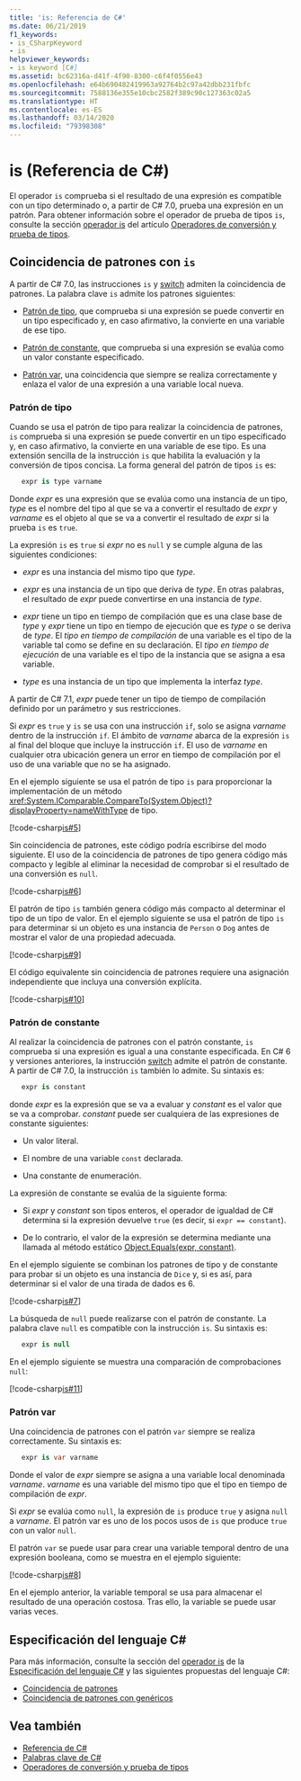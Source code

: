 ```yaml
---
title: 'is: Referencia de C#'
ms.date: 06/21/2019
f1_keywords:
- is_CSharpKeyword
- is
helpviewer_keywords:
- is keyword [C#]
ms.assetid: bc62316a-d41f-4f90-8300-c6f4f0556e43
ms.openlocfilehash: e64b690482419963a92764b2c97a42dbb231fbfc
ms.sourcegitcommit: 7588136e355e10cbc2582f389c90c127363c02a5
ms.translationtype: HT
ms.contentlocale: es-ES
ms.lasthandoff: 03/14/2020
ms.locfileid: "79398308"
---
```

# <a name="is-c-reference"></a>is (Referencia de C#)

El operador `is` comprueba si el resultado de una expresión es compatible con un tipo determinado o, a partir de C# 7.0, prueba una expresión en un patrón. Para obtener información sobre el operador de prueba de tipos `is`, consulte la sección [operador is](../operators/type-testing-and-cast.md#is-operator) del artículo [Operadores de conversión y prueba de tipos](../operators/type-testing-and-cast.md).

## <a name="pattern-matching-with-is"></a>Coincidencia de patrones con `is`

A partir de C# 7.0, las instrucciones `is` y [switch](switch.md) admiten la coincidencia de patrones. La palabra clave `is` admite los patrones siguientes:

- [Patrón de tipo](#type-pattern), que comprueba si una expresión se puede convertir en un tipo especificado y, en caso afirmativo, la convierte en una variable de ese tipo.

- [Patrón de constante](#constant-pattern), que comprueba si una expresión se evalúa como un valor constante especificado.

- [Patrón var](#var-pattern), una coincidencia que siempre se realiza correctamente y enlaza el valor de una expresión a una variable local nueva.

### <a name="type-pattern"></a>Patrón de tipo

Cuando se usa el patrón de tipo para realizar la coincidencia de patrones, `is` comprueba si una expresión se puede convertir en un tipo especificado y, en caso afirmativo, la convierte en una variable de ese tipo. Es una extensión sencilla de la instrucción `is` que habilita la evaluación y la conversión de tipos concisa. La forma general del patrón de tipos `is` es:

```csharp
   expr is type varname
```

Donde *expr* es una expresión que se evalúa como una instancia de un tipo, *type* es el nombre del tipo al que se va a convertir el resultado de *expr* y *varname* es el objeto al que se va a convertir el resultado de *expr* si la prueba `is` es `true`.

La expresión `is` es `true` si *expr* no es `null` y se cumple alguna de las siguientes condiciones:

- *expr* es una instancia del mismo tipo que *type*.

- *expr* es una instancia de un tipo que deriva de *type*. En otras palabras, el resultado de *expr* puede convertirse en una instancia de *type*.

- *expr* tiene un tipo en tiempo de compilación que es una clase base de *type* y *expr* tiene un tipo en tiempo de ejecución que es *type* o se deriva de *type*. El *tipo en tiempo de compilación* de una variable es el tipo de la variable tal como se define en su declaración. El *tipo en tiempo de ejecución* de una variable es el tipo de la instancia que se asigna a esa variable.

- *type* es una instancia de un tipo que implementa la interfaz *type*.

A partir de C# 7.1, *expr* puede tener un tipo de tiempo de compilación definido por un parámetro y sus restricciones.

Si *expr* es `true` y `is` se usa con una instrucción `if`, solo se asigna *varname* dentro de la instrucción `if`. El ámbito de *varname* abarca de la expresión `is` al final del bloque que incluye la instrucción `if`. El uso de *varname* en cualquier otra ubicación genera un error en tiempo de compilación por el uso de una variable que no se ha asignado.

En el ejemplo siguiente se usa el patrón de tipo `is` para proporcionar la implementación de un método <xref:System.IComparable.CompareTo(System.Object)?displayProperty=nameWithType> de tipo.

[!code-csharp[is#5](../../../../samples/snippets/csharp/language-reference/keywords/is/is-type-pattern5.cs#5)]

Sin coincidencia de patrones, este código podría escribirse del modo siguiente. El uso de la coincidencia de patrones de tipo genera código más compacto y legible al eliminar la necesidad de comprobar si el resultado de una conversión es `null`.  

[!code-csharp[is#6](../../../../samples/snippets/csharp/language-reference/keywords/is/is-type-pattern6.cs#6)]

El patrón de tipo `is` también genera código más compacto al determinar el tipo de un tipo de valor. En el ejemplo siguiente se usa el patrón de tipo `is` para determinar si un objeto es una instancia de `Person` o `Dog` antes de mostrar el valor de una propiedad adecuada.

[!code-csharp[is#9](../../../../samples/snippets/csharp/language-reference/keywords/is/is-type-pattern9.cs#9)]

El código equivalente sin coincidencia de patrones requiere una asignación independiente que incluya una conversión explícita.

[!code-csharp[is#10](../../../../samples/snippets/csharp/language-reference/keywords/is/is-type-pattern10.cs#10)]

### <a name="constant-pattern"></a>Patrón de constante

Al realizar la coincidencia de patrones con el patrón constante, `is` comprueba si una expresión es igual a una constante especificada. En C# 6 y versiones anteriores, la instrucción [switch](switch.md) admite el patrón de constante. A partir de C# 7.0, la instrucción `is` también lo admite. Su sintaxis es:

```csharp
   expr is constant
```

donde *expr* es la expresión que se va a evaluar y *constant* es el valor que se va a comprobar. *constant* puede ser cualquiera de las expresiones de constante siguientes:

- Un valor literal.

- El nombre de una variable `const` declarada.

- Una constante de enumeración.

La expresión de constante se evalúa de la siguiente forma:

- Si *expr* y *constant* son tipos enteros, el operador de igualdad de C# determina si la expresión devuelve `true` (es decir, si `expr == constant`).

- De lo contrario, el valor de la expresión se determina mediante una llamada al método estático [Object.Equals(expr, constant)](xref:System.Object.Equals(System.Object,System.Object)).  

En el ejemplo siguiente se combinan los patrones de tipo y de constante para probar si un objeto es una instancia de `Dice` y, si es así, para determinar si el valor de una tirada de dados es 6.

[!code-csharp[is#7](../../../../samples/snippets/csharp/language-reference/keywords/is/is-const-pattern7.cs#7)]

La búsqueda de `null` puede realizarse con el patrón de constante. La palabra clave `null` es compatible con la instrucción `is`. Su sintaxis es:

```csharp
   expr is null
```

En el ejemplo siguiente se muestra una comparación de comprobaciones `null`:

[!code-csharp[is#11](../../../../samples/snippets/csharp/language-reference/keywords/is/is-const-pattern11.cs#11)]

### <a name="var-pattern"></a>Patrón var

Una coincidencia de patrones con el patrón `var` siempre se realiza correctamente. Su sintaxis es:

```csharp
   expr is var varname
```

Donde el valor de *expr* siempre se asigna a una variable local denominada *varname*. *varname* es una variable del mismo tipo que el tipo en tiempo de compilación de *expr*.

Si *expr* se evalúa como `null`, la expresión de `is` produce `true` y asigna `null` a *varname*. El patrón var es uno de los pocos usos de `is` que produce `true` con un valor `null`.

El patrón `var` se puede usar para crear una variable temporal dentro de una expresión booleana, como se muestra en el ejemplo siguiente:

[!code-csharp[is#8](../../../../samples/snippets/csharp/language-reference/keywords/is/is-var-pattern8.cs#8)]

En el ejemplo anterior, la variable temporal se usa para almacenar el resultado de una operación costosa. Tras ello, la variable se puede usar varias veces.

## <a name="c-language-specification"></a>Especificación del lenguaje C#
  
Para más información, consulte la sección del [operador is](~/_csharplang/spec/expressions.md#the-is-operator) de la [Especificación del lenguaje C#](~/_csharplang/spec/introduction.md) y las siguientes propuestas del lenguaje C#:

- [Coincidencia de patrones](~/_csharplang/proposals/csharp-7.0/pattern-matching.md)
- [Coincidencia de patrones con genéricos](~/_csharplang/proposals/csharp-7.1/generics-pattern-match.md)
  
## <a name="see-also"></a>Vea también

- [Referencia de C#](../index.md)
- [Palabras clave de C#](index.md)
- [Operadores de conversión y prueba de tipos](../operators/type-testing-and-cast.md)
